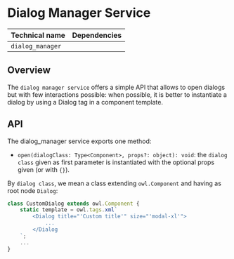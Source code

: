 # Dialog Manager Service

| Technical name   | Dependencies |
| ---------------- | ------------ |
| `dialog_manager` |              |

## Overview

The `dialog manager service` offers a simple API that allows to open dialogs but with
few interactions possible: when possible, it is better to instantiate a
dialog by using a Dialog tag in a component template.

## API

The dialog_manager service exports one method:

-   `open(dialogClass: Type<Component>, props?: object): void`: the `dialog class` given as
    first parameter is instantiated with the optional props given (or with `{}`).

By `dialog class`, we mean a class extending `owl.Component` and having as root node `Dialog`:

```js
class CustomDialog extends owl.Component {
    static template = owl.tags.xml`
        <Dialog title="'Custom title'" size="'modal-xl'">
            ...
        </Dialog
    `;
    ...
}
```
